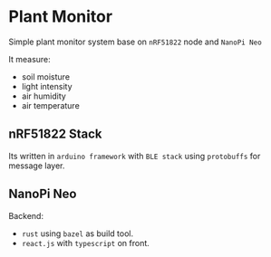 # Plant Monitor

Simple plant monitor system base on `nRF51822` node and `NanoPi Neo`

It measure:
 - soil moisture
 - light intensity
 - air humidity 
 - air temperature

## nRF51822 Stack
 
Its written in `arduino framework` with `BLE stack` using `protobuffs` for message layer.

## NanoPi Neo

Backend:
- `rust` using `bazel` as build tool.
- `react.js` with `typescript` on front.